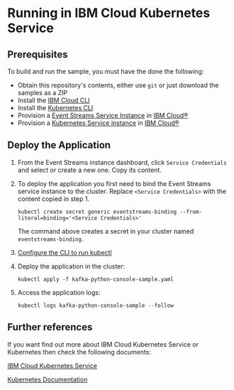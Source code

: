 # Running in IBM Cloud Kubernetes Service

## Prerequisites
To build and run the sample, you must have the done the following:

* Obtain this repository's contents, either use `git` or just download the samples as a ZIP
* Install the [IBM Cloud CLI](https://console.bluemix.net/docs/cli/reference/bluemix_cli/download_cli.html)
* Install the [Kubernetes CLI](https://kubernetes.io/docs/tasks/tools/install-kubectl/)
* Provision a [Event Streams Service Instance](https://console.ng.bluemix.net/catalog/services/message-hub/) in [IBM Cloud®](https://console.ng.bluemix.net/)
* Provision a [Kubernetes Service instance](https://console.bluemix.net/containers-kubernetes/catalog/cluster) in [IBM Cloud®](https://console.ng.bluemix.net/)


## Deploy the Application

1. From the Event Streams instance dashboard, click `Service Credentials` and select or create a new one. Copy its content. 

2. To deploy the application you first need to bind the Event Streams service instance to the cluster. Replace `<Service Credentials>` with the content copied in step 1.
    ```shell
    kubectl create secret generic eventstreams-binding --from-literal=binding='<Service Credentials>'
    ```
    The command above creates a secret in your cluster named `eventstreams-binding`. 

3. [Configure the CLI to run kubectl](https://console.bluemix.net/docs/containers/cs_cli_install.html#cs_cli_configure)

4. Deploy the application in the cluster:
    ```shell
    kubectl apply -f kafka-python-console-sample.yaml
    ```
5. Access the application logs:
    ```shell
    kubectl logs kafka-python-console-sample --follow
    ```

## Further references

If you want find out more about IBM Cloud Kubernetes Service or Kubernetes then check the following documents:

[IBM Cloud Kubernetes Service](https://www.ibm.com/cloud/container-service)

[Kubernetes Documentation](https://kubernetes.io/docs/home/)


